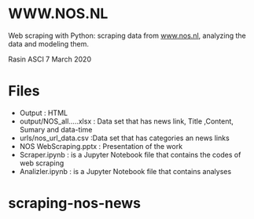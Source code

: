 ﻿# WWW.NOS.NL


Web scraping with Python: scraping data from www.nos.nl, analyzing the data and modeling them. 

Rasin ASCI  7 March 2020


# Files
- Output : HTML 
- output/NOS_all…..xlsx : Data set that has news link, Title ,Content, Sumary and data-time
- urls/nos_url_data<data>.csv :Data set that has categories an news links
- NOS WebScraping.pptx : Presentation of the work
- Scraper.ipynb : is a Jupyter Notebook file that contains the codes of web scraping
- Analizler.ipynb : is a Jupyter Notebook file that contains analyses 
# scraping-nos-news

